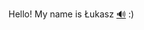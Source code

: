 Hello! My name is Łukasz [:loud_sound:](https://upload.wikimedia.org/wikipedia/commons/d/d9/Pl-%C5%81ukasz.ogg) :)
